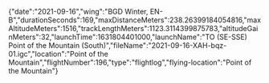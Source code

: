 {"date":"2021-09-16","wing":"BGD Winter, EN-B","durationSeconds":169,"maxDistanceMeters":238.26399184054816,"maxAltitudeMeters":1516,"trackLengthMeters":1123.3114399875783,"altitudeGainMeters":32,"launchTime":1631804401000,"launchName":"TO (SE-SSE) Point of the Mountain (South)","fileName":"2021-09-16-XAH-bqz-01.igc","location":"Point of the Mountain","flightNumber":196,"type":"flightlog","flying-location":"Point of the Mountain"}
